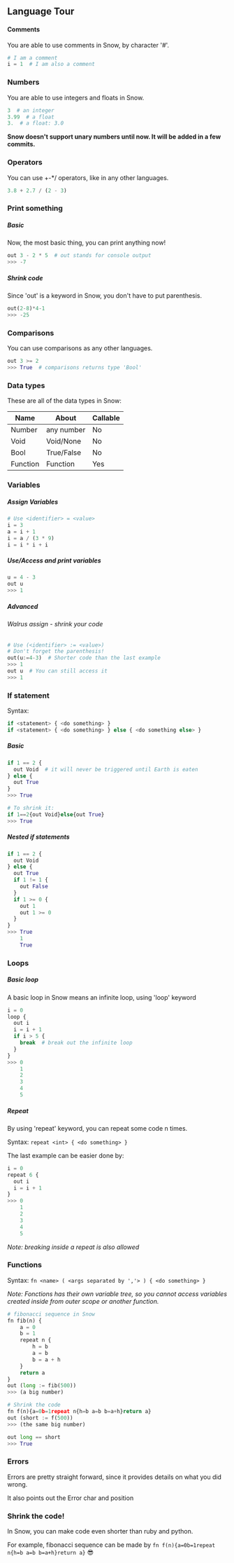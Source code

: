 ## Language Tour

#### Comments

You are able to use comments in Snow, by character '#'.

```python
# I am a comment
i = 1  # I am also a comment
```

### Numbers

You are able to use integers and floats in Snow.

```python
3  # an integer
3.99  # a float
3.  # a float: 3.0
```

**Snow doesn't support unary numbers until now. It will be added in a few commits.**

### Operators

You can use +-*/ operators, like in any other languages.

```python
3.8 + 2.7 / (2 - 3)
```

### Print something

##### Basic

Now, the most basic thing, you can print anything now!

```python
out 3 - 2 * 5  # out stands for console output
>>> -7
```

##### Shrink code

Since 'out' is a keyword in Snow, you don't have to put parenthesis.

```python
out(2-8)*4-1
>>> -25
```

### Comparisons

You can use comparisons as any other languages.

```python
out 3 >= 2
>>> True  # comparisons returns type 'Bool'
```

### Data types

These are all of the data types in Snow:

| Name     | About      | Callable |
|----------|------------|----------|
| Number   | any number | No       |
| Void     | Void/None  | No       |
| Bool     | True/False | No       |
| Function | Function   | Yes      |

### Variables

##### Assign Variables

```python
# Use <identifier> = <value>
i = 3
a = i + 1
i = a / (3 * 9)
i = i * i + i
```

##### Use/Access and print variables

```python
u = 4 - 3
out u
>>> 1
```

##### Advanced
###### Walrus assign - shrink your code

```python
# Use (<identifier> := <value>)
# Don't forget the parenthesis!
out(u:=4-3)  # Shorter code than the last example
>>> 1
out u  # You can still access it
>>> 1
```

### If statement

Syntax:
```python
if <statement> { <do something> } 
if <statement> { <do something> } else { <do something else> }
```

##### Basic
```python
if 1 == 2 {
  out Void  # it will never be triggered until Earth is eaten
} else {
  out True
}
>>> True

# To shrink it:
if 1==2{out Void}else{out True}
>>> True
```

##### Nested if statements
```python
if 1 == 2 {
  out Void
} else {
  out True
  if 1 != 1 {
    out False
  }
  if 1 >= 0 {
    out 1
    out 1 >= 0
  }
}
>>> True
    1
    True
```

### Loops

##### Basic loop

A basic loop in Snow means an infinite loop, using 'loop' keyword

```python
i = 0
loop {
  out i
  i = i + 1
  if i > 5 {
    break  # break out the infinite loop
  }
}
>>> 0
    1
    2
    3
    4
    5
```

##### Repeat

By using 'repeat' keyword, you can repeat some code n times.

Syntax: `repeat <int> { <do something> }`

The last example can be easier done by:
```python
i = 0
repeat 6 {
  out i
  i = i + 1
}
>>> 0
    1
    2
    3
    4
    5
```

_Note: breaking inside a repeat is also allowed_

### Functions

Syntax: `fn <name> ( <args separated by ','> ) { <do something> }`

_Note: Fonctions has their own variable tree, so you cannot access variables created inside from outer scope or another function._

```python
# fibonacci sequence in Snow
fn fib(n) {
    a = 0
    b = 1
    repeat n {
        h = b
        a = b
        b = a + h
    }
    return a
}
out (long := fib(500))
>>> (a big number)

# Shrink the code
fn f(n){a=0b=1repeat n{h=b a=b b=a+h}return a}
out (short := f(500))
>>> (the same big number)

out long == short
>>> True
```

### Errors

Errors are pretty straight forward, since it provides details on what you did wrong.

It also points out the Error char and position

### Shrink the code!

In Snow, you can make code even shorter than ruby and python.

For example, fibonacci sequence can be made by `fn f(n){a=0b=1repeat n{h=b a=b b=a+h}return a}` 😎
